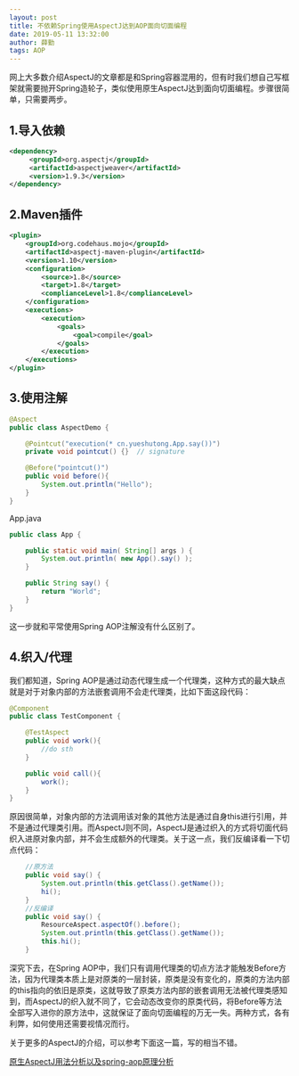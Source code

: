 ```yaml
---
layout: post
title: 不依赖Spring使用AspectJ达到AOP面向切面编程
date: 2019-05-11 13:32:00
author: 薛勤
tags: AOP
---
```

网上大多数介绍AspectJ的文章都是和Spring容器混用的，但有时我们想自己写框架就需要抛开Spring造轮子，类似使用原生AspectJ达到面向切面编程。步骤很简单，只需要两步。

## 1.导入依赖

```xml
<dependency>
     <groupId>org.aspectj</groupId>
     <artifactId>aspectjweaver</artifactId>
     <version>1.9.3</version>
</dependency>
```

## 2.Maven插件

```xml
<plugin>
    <groupId>org.codehaus.mojo</groupId>
    <artifactId>aspectj-maven-plugin</artifactId>
    <version>1.10</version>
    <configuration>
        <source>1.8</source>
        <target>1.8</target>
        <complianceLevel>1.8</complianceLevel>
    </configuration>
    <executions>
        <execution>
            <goals>
                <goal>compile</goal>
            </goals>
        </execution>
    </executions>
</plugin>
```

## 3.使用注解

```java
@Aspect
public class AspectDemo {

    @Pointcut("execution(* cn.yueshutong.App.say())")
    private void pointcut() {}  // signature

    @Before("pointcut()")
    public void before(){
        System.out.println("Hello");
    }
}
```
App.java
```java
public class App {

    public static void main( String[] args ) {
        System.out.println( new App().say() );
    }

    public String say() {
        return "World";
    }
}
```

这一步就和平常使用Spring AOP注解没有什么区别了。

## 4.织入/代理

我们都知道，Spring AOP是通过动态代理生成一个代理类，这种方式的最大缺点就是对于对象内部的方法嵌套调用不会走代理类，比如下面这段代码：

```java
@Component
public class TestComponent {

    @TestAspect
    public void work(){
        //do sth
    }

    public void call(){
        work();
    }
}
```

原因很简单，对象内部的方法调用该对象的其他方法是通过自身this进行引用，并不是通过代理类引用。而AspectJ则不同，AspectJ是通过织入的方式将切面代码织入进原对象内部，并不会生成额外的代理类。关于这一点，我们反编译看一下切点代码：

```java
    //原方法
    public void say() {
        System.out.println(this.getClass().getName());
        hi();
    }
    //反编译
    public void say() {
        ResourceAspect.aspectOf().before();
        System.out.println(this.getClass().getName());
        this.hi();
    }
```

深究下去，在Spring AOP中，我们只有调用代理类的切点方法才能触发Before方法，因为代理类本质上是对原类的一层封装，原类是没有变化的，原类的方法内部的this指向的依旧是原类，这就导致了原类方法内部的嵌套调用无法被代理类感知到，而AspectJ的织入就不同了，它会动态改变你的原类代码，将Before等方法全部写入进你的原方法中，这就保证了面向切面编程的万无一失。两种方式，各有利弊，如何使用还需要视情况而行。

关于更多的AspectJ的介绍，可以参考下面这一篇，写的相当不错。

[原生AspectJ用法分析以及spring-aop原理分析](https://blog.mythsman.com/2017/12/21/1/)